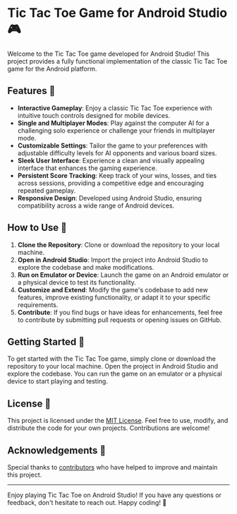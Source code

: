 # Tic Tac Toe Game for Android Studio 🎮

Welcome to the Tic Tac Toe game developed for Android Studio! This project provides a fully functional implementation of the classic Tic Tac Toe game for the Android platform.

## Features 🌟

- **Interactive Gameplay**: Enjoy a classic Tic Tac Toe experience with intuitive touch controls designed for mobile devices.
- **Single and Multiplayer Modes**: Play against the computer AI for a challenging solo experience or challenge your friends in multiplayer mode.
- **Customizable Settings**: Tailor the game to your preferences with adjustable difficulty levels for AI opponents and various board sizes.
- **Sleek User Interface**: Experience a clean and visually appealing interface that enhances the gaming experience.
- **Persistent Score Tracking**: Keep track of your wins, losses, and ties across sessions, providing a competitive edge and encouraging repeated gameplay.
- **Responsive Design**: Developed using Android Studio, ensuring compatibility across a wide range of Android devices.

## How to Use 🚀

1. **Clone the Repository**: Clone or download the repository to your local machine.
2. **Open in Android Studio**: Import the project into Android Studio to explore the codebase and make modifications.
3. **Run on Emulator or Device**: Launch the game on an Android emulator or a physical device to test its functionality.
4. **Customize and Extend**: Modify the game's codebase to add new features, improve existing functionality, or adapt it to your specific requirements.
5. **Contribute**: If you find bugs or have ideas for enhancements, feel free to contribute by submitting pull requests or opening issues on GitHub.

## Getting Started 🎉

To get started with the Tic Tac Toe game, simply clone or download the repository to your local machine. Open the project in Android Studio and explore the codebase. You can run the game on an emulator or a physical device to start playing and testing.

## License 📝

This project is licensed under the [MIT License](LICENSE). Feel free to use, modify, and distribute the code for your own projects. Contributions are welcome!

## Acknowledgements 🙌

Special thanks to [contributors](CONTRIBUTORS.md) who have helped to improve and maintain this project.

---

Enjoy playing Tic Tac Toe on Android Studio! If you have any questions or feedback, don't hesitate to reach out. Happy coding! 🚀
